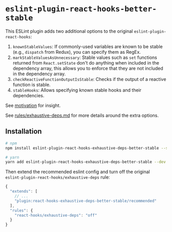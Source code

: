 # `eslint-plugin-react-hooks-better-stable`

This ESLint plugin adds two additional options to the original `eslint-plugin-react-hooks`:

1. `knownStableValues`: If commonly-used variables are known to be stable (e.g., `dispatch` from Redux), you can specify them as RegEx.
2. `markStableValuesAsUnnecessary`: Stable values such as `set` functions returned from `React.setState` don't do anything when included in the dependency array, this allows you to enforce that they are not included in the dependency array.
3. `checkReactiveFunctionOutputIsStable`: Checks if the output of a reactive function is stable.
4. `stableHooks`: Allows specifying known stable hooks and their dependencies.

See [motivation](./MOTIVATION.md) for insight.

See [rules/exhaustive-deps.md](./docs/rules/exhaustive-deps.md) for more details around the extra options.

## Installation

```sh
# npm
npm install eslint-plugin-react-hooks-exhaustive-deps-better-stable --save-dev

# yarn
yarn add eslint-plugin-react-hooks-exhaustive-deps-better-stable --dev
```

Then extend the recommended eslint config and turn off the original `eslint-plugin-react-hooks/exhaustive-deps` rule:

```js
{
  "extends": [
    // ...
    "plugin:react-hooks-exhaustive-deps-better-stable/recommended"
  ],
  "rules": {
    "react-hooks/exhaustive-deps": "off"
  }
}
```
